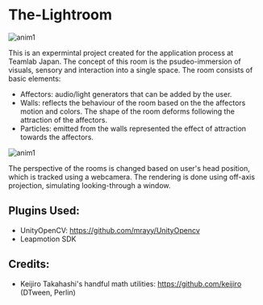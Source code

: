 # The-Lightroom
![anim1](http://myamens.com/Uploads/TLR/TLR-intro.gif)

This is an expermintal project created for the application process at Teamlab Japan.
The concept of this room is the psudeo-immersion of visuals, sensory and interaction into a single space. The room consists of basic elements:
- Affectors: audio/light generators that can be added by the user.
- Walls: reflects the behaviour of the room based on the the affectors motion and colors. The shape of the room deforms following the attraction of the affectors.
- Particles: emitted from the walls represented the effect of attraction towards the affectors.

![anim1](http://myamens.com/Uploads/TLR/TLR-particles.gif)

The perspective of the rooms is changed based on user's head position, which is tracked using a webcamera. The rendering is done using off-axis projection, simulating looking-through a window. 


Plugins Used:
--------
- UnityOpenCV: https://github.com/mrayy/UnityOpencv
- Leapmotion SDK


Credits:
--------
- Keijiro Takahashi's handful math utilities: https://github.com/keijiro  (DTween, Perlin)

